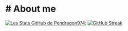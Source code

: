 # # About me

[![Les Stats GitHub de Pendragon974](https://github-readme-stats.vercel.app/api?username=Pendragon-974&show_icons=true&theme=dracula)](https://github.com/anuraghazra/github-readme-stats);
[![GitHub Streak](https://streak-stats.demolab.com/?user=Pendragon-974&theme=dracula)](https://git.io/streak-stats)
